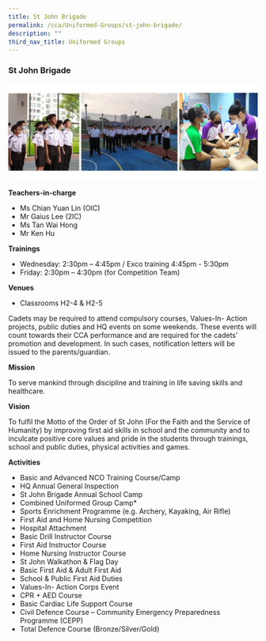 ```yaml
---
title: St John Brigade
permalink: /cca/Uniformed-Groups/st-john-brigade/
description: ""
third_nav_title: Uniformed Groups
---
```

###  St John Brigade 

<img src="/images/sjb group.jpg" style="width:60%, align:left">


**Teachers-in-charge**

*   Ms Chian Yuan Lin (OIC)
*   Mr Gaius Lee (2IC)
*   Ms Tan Wai Hong
*   Mr Ken Hu

**Trainings**

*   Wednesday: 2:30pm – 4:45pm / Exco training 4:45pm - 5:30pm
*   Friday: 2:30pm – 4:30pm (for Competition Team)


**Venues**

*   Classrooms H2-4 &amp; H2-5

Cadets may be required to attend compulsory courses, Values-In- Action projects, public duties and HQ events on some weekends. These events will count towards their CCA performance and are required for the cadets’ promotion and development. In such cases, notification letters will be issued to the parents/guardian.

**Mission**

To serve mankind through discipline and training in life saving skills and healthcare.

**Vision**

To fulfil the Motto of the Order of St John (For the Faith and the Service of Humanity) by improving first aid skills in school and the community and to inculcate positive core values and pride in the students through trainings, school and public duties, physical activities and games.

**Activities**

*   Basic and Advanced NCO Training Course/Camp
*   HQ Annual General Inspection
*   St John Brigade Annual School Camp
*   Combined Uniformed Group Camp\*
*   Sports Enrichment Programme (e.g. Archery, Kayaking, Air Rifle)
*   First Aid and Home Nursing Competition
*   Hospital Attachment
*   Basic Drill Instructor Course
*   First Aid Instructor Course
*   Home Nursing Instructor Course
*   St John Walkathon &amp; Flag Day
*   Basic First Aid &amp; Adult First Aid
*   School &amp; Public First Aid Duties
*   Values-In- Action Corps Event
*   CPR + AED Course
*   Basic Cardiac Life Support Course
*   Civil Defence Course – Community Emergency Preparedness Programme (CEPP)
*   Total Defence Course (Bronze/Silver/Gold)